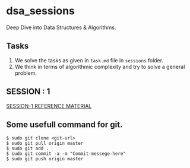# dsa_sessions
Deep Dive into Data Structures &amp; Algorithms.

## Tasks 

1. We solve the tasks as given in ```task.md``` file in ```sessions``` folder.
2. We think in terms of algorithmic complexity and try to solve a general problem. 


## SESSION : 1
[SESSION-1 REFERENCE MATERIAL](https://docs.google.com/presentation/d/1cuvYXb8OdyYfJmVp_ZqTWzU6O13t77tGtFdqT1IgmBo/edit#slide=id.p)

## Some usefull command for git.

```
$ sudo git clone <git-url>
$ sudo git pull origin master
$ sudo git add .
$ sudo git commit -a -m "Commit-messege-here"
$ sudo git push origin master
```
